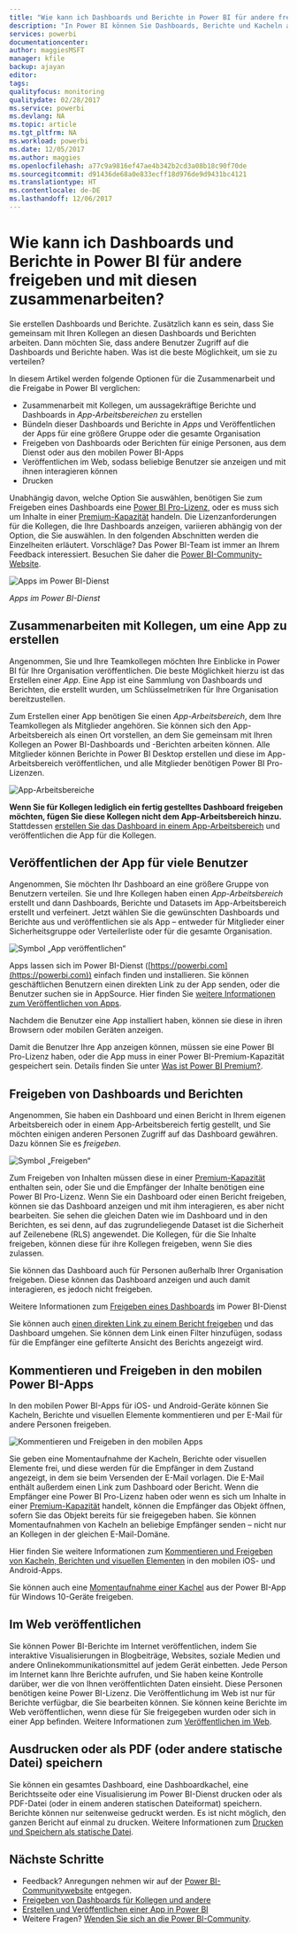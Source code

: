 ```yaml
---
title: "Wie kann ich Dashboards und Berichte in Power BI für andere freigeben und mit diesen zusammenarbeiten?"
description: "In Power BI können Sie Dashboards, Berichte und Kacheln auf verschiedene Weisen freigeben und für die Zusammenarbeit verwenden. Jede dieser Möglichkeiten hat ihre Vorteile."
services: powerbi
documentationcenter: 
author: maggiesMSFT
manager: kfile
backup: ajayan
editor: 
tags: 
qualityfocus: monitoring
qualitydate: 02/28/2017
ms.service: powerbi
ms.devlang: NA
ms.topic: article
ms.tgt_pltfrm: NA
ms.workload: powerbi
ms.date: 12/05/2017
ms.author: maggies
ms.openlocfilehash: a77c9a9816ef47ae4b342b2cd3a08b18c90f70de
ms.sourcegitcommit: d91436de68a0e833ecff18d976de9d9431bc4121
ms.translationtype: HT
ms.contentlocale: de-DE
ms.lasthandoff: 12/06/2017
---
```

# <a name="how-should-i-collaborate-and-share-dashboards-and-reports-in-power-bi"></a>Wie kann ich Dashboards und Berichte in Power BI für andere freigeben und mit diesen zusammenarbeiten?
Sie erstellen Dashboards und Berichte. Zusätzlich kann es sein, dass Sie gemeinsam mit Ihren Kollegen an diesen Dashboards und Berichten arbeiten. Dann möchten Sie, dass andere Benutzer Zugriff auf die Dashboards und Berichte haben. Was ist die beste Möglichkeit, um sie zu verteilen?

In diesem Artikel werden folgende Optionen für die Zusammenarbeit und die Freigabe in Power BI verglichen: 

* Zusammenarbeit mit Kollegen, um aussagekräftige Berichte und Dashboards in *App-Arbeitsbereichen* zu erstellen
* Bündeln dieser Dashboards und Berichte in *Apps* und Veröffentlichen der Apps für eine größere Gruppe oder die gesamte Organisation
* Freigeben von Dashboards oder Berichten für einige Personen, aus dem Dienst oder aus den mobilen Power BI-Apps
* Veröffentlichen im Web, sodass beliebige Benutzer sie anzeigen und mit ihnen interagieren können
* Drucken 

Unabhängig davon, welche Option Sie auswählen, benötigen Sie zum Freigeben eines Dashboards eine [Power BI Pro-Lizenz](service-free-vs-pro.md), oder es muss sich um Inhalte in einer [Premium-Kapazität](service-premium.md) handeln. Die Lizenzanforderungen für die Kollegen, die Ihre Dashboards anzeigen, variieren abhängig von der Option, die Sie auswählen. In den folgenden Abschnitten werden die Einzelheiten erläutert. Vorschläge? Das Power BI-Team ist immer an Ihrem Feedback interessiert. Besuchen Sie daher die [Power BI-Community-Website](https://community.powerbi.com/).

![Apps im Power BI-Dienst](media/service-how-to-collaborate-distribute-dashboards-reports/power-bi-apps-home-blog.png)

*Apps im Power BI-Dienst*

## <a name="collaborate-with-coworkers-to-create-an-app"></a>Zusammenarbeiten mit Kollegen, um eine App zu erstellen
Angenommen, Sie und Ihre Teamkollegen möchten Ihre Einblicke in Power BI für Ihre Organisation veröffentlichen. Die beste Möglichkeit hierzu ist das Erstellen einer *App*. Eine App ist eine Sammlung von Dashboards und Berichten, die erstellt wurden, um Schlüsselmetriken für Ihre Organisation bereitzustellen. 

Zum Erstellen einer App benötigen Sie einen *App-Arbeitsbereich*, dem Ihre Teamkollegen als Mitglieder angehören. Sie können sich den App-Arbeitsbereich als einen Ort vorstellen, an dem Sie gemeinsam mit Ihren Kollegen an Power BI-Dashboards und -Berichten arbeiten können. Alle Mitglieder können Berichte in Power BI Desktop erstellen und diese im App-Arbeitsbereich veröffentlichen, und alle Mitglieder benötigen Power BI Pro-Lizenzen.

![App-Arbeitsbereiche](media/service-how-to-collaborate-distribute-dashboards-reports/power-bi-apps-workspaces.png)

**Wenn Sie für Kollegen lediglich ein fertig gestelltes Dashboard freigeben möchten, fügen Sie diese Kollegen nicht dem App-Arbeitsbereich hinzu.** Stattdessen [erstellen Sie das Dashboard in einem App-Arbeitsbereich](service-create-distribute-apps.md) und veröffentlichen die App für die Kollegen. 

## <a name="publish-your-app-to-a-broad-audience"></a>Veröffentlichen der App für viele Benutzer
Angenommen, Sie möchten Ihr Dashboard an eine größere Gruppe von Benutzern verteilen. Sie und Ihre Kollegen haben einen *App-Arbeitsbereich* erstellt und dann Dashboards, Berichte und Datasets im App-Arbeitsbereich erstellt und verfeinert. Jetzt wählen Sie die gewünschten Dashboards und Berichte aus und veröffentlichen sie als App – entweder für Mitglieder einer Sicherheitsgruppe oder Verteilerliste oder für die gesamte Organisation. 

![Symbol „App veröffentlichen“](media/service-how-to-collaborate-distribute-dashboards-reports/power-bi-app-publish-600.png)

Apps lassen sich im Power BI-Dienst ([https://powerbi.com](https://powerbi.com)) einfach finden und installieren. Sie können geschäftlichen Benutzern einen direkten Link zu der App senden, oder die Benutzer suchen sie in AppSource. Hier finden Sie [weitere Informationen zum Veröffentlichen von Apps](service-create-distribute-apps.md#publish-your-app). 

Nachdem die Benutzer eine App installiert haben, können sie diese in ihren Browsern oder mobilen Geräten anzeigen.

Damit die Benutzer Ihre App anzeigen können, müssen sie eine Power BI Pro-Lizenz haben, oder die App muss in einer Power BI-Premium-Kapazität gespeichert sein. Details finden Sie unter [Was ist Power BI Premium?](service-premium.md).

## <a name="share-dashboards-and-reports"></a>Freigeben von Dashboards und Berichten
Angenommen, Sie haben ein Dashboard und einen Bericht in Ihrem eigenen Arbeitsbereich oder in einem App-Arbeitsbereich fertig gestellt, und Sie möchten einigen anderen Personen Zugriff auf das Dashboard gewähren. Dazu können Sie es *freigeben*. 

![Symbol „Freigeben“](media/service-how-to-collaborate-distribute-dashboards-reports/power-bi-share-in-situ.png)

Zum Freigeben von Inhalten müssen diese in einer [Premium-Kapazität](service-premium.md) enthalten sein, oder Sie und die Empfänger der Inhalte benötigen eine Power BI Pro-Lizenz. Wenn Sie ein Dashboard oder einen Bericht freigeben, können sie das Dashboard anzeigen und mit ihm interagieren, es aber nicht bearbeiten. Sie sehen die gleichen Daten wie im Dashboard und in den Berichten, es sei denn, auf das zugrundeliegende Dataset ist die Sicherheit auf Zeilenebene (RLS) angewendet. Die Kollegen, für die Sie Inhalte freigeben, können diese für ihre Kollegen freigeben, wenn Sie dies zulassen. 

Sie können das Dashboard auch für Personen außerhalb Ihrer Organisation freigeben. Diese können das Dashboard anzeigen und auch damit interagieren, es jedoch nicht freigeben. 

Weitere Informationen zum [Freigeben eines Dashboards](service-share-dashboards.md) im Power BI-Dienst

Sie können auch [einen direkten Link zu einem Bericht freigeben](service-share-reports.md) und das Dashboard umgehen. Sie können dem Link einen Filter hinzufügen, sodass für die Empfänger eine gefilterte Ansicht des Berichts angezeigt wird.

## <a name="annotate-and-share-from-the-power-bi-mobile-apps"></a>Kommentieren und Freigeben in den mobilen Power BI-Apps
In den mobilen Power BI-Apps für iOS- und Android-Geräte können Sie Kacheln, Berichte und visuellen Elemente kommentieren und per E-Mail für andere Personen freigeben. 

![Kommentieren und Freigeben in den mobilen Apps](media/service-how-to-collaborate-distribute-dashboards-reports/power-bi-iphone-annotate.png)

Sie geben eine Momentaufnahme der Kacheln, Berichte oder visuellen Elemente frei, und diese werden für die Empfänger in dem Zustand angezeigt, in dem sie beim Versenden der E-Mail vorlagen. Die E-Mail enthält außerdem einen Link zum Dashboard oder Bericht. Wenn die Empfänger eine Power BI Pro-Lizenz haben oder wenn es sich um Inhalte in einer [Premium-Kapazität](service-premium.md) handelt, können die Empfänger das Objekt öffnen, sofern Sie das Objekt bereits für sie freigegeben haben. Sie können Momentaufnahmen von Kacheln an beliebige Empfänger senden – nicht nur an Kollegen in der gleichen E-Mail-Domäne.

Hier finden Sie weitere Informationen zum [Kommentieren und Freigeben von Kacheln, Berichten und visuellen Elementen](mobile-annotate-and-share-a-tile-from-the-mobile-apps.md) in den mobilen iOS- und Android-Apps.

Sie können auch eine [Momentaufnahme einer Kachel](mobile-share-tile-windows-10-phone-app.md) aus der Power BI-App für Windows 10-Geräte freigeben.

## <a name="publish-to-the-web"></a>Im Web veröffentlichen
Sie können Power BI-Berichte im Internet veröffentlichen, indem Sie interaktive Visualisierungen in Blogbeiträge, Websites, soziale Medien und andere Onlinekommunikationsmittel auf jedem Gerät einbetten. Jede Person im Internet kann Ihre Berichte aufrufen, und Sie haben keine Kontrolle darüber, wer die von Ihnen veröffentlichten Daten einsieht. Diese Personen benötigen keine Power BI-Lizenz. Die Veröffentlichung im Web ist nur für Berichte verfügbar, die Sie bearbeiten können. Sie können keine Berichte im Web veröffentlichen, wenn diese für Sie freigegeben wurden oder sich in einer App befinden. Weitere Informationen zum [Veröffentlichen im Web](service-publish-to-web.md).

## <a name="print-or-save-as-pdf-or-other-static-file"></a>Ausdrucken oder als PDF (oder andere statische Datei) speichern
Sie können ein gesamtes Dashboard, eine Dashboardkachel, eine Berichtsseite oder eine Visualisierung im Power BI-Dienst drucken oder als PDF-Datei (oder in einem anderen statischen Dateiformat) speichern. Berichte können nur seitenweise gedruckt werden. Es ist nicht möglich, den ganzen Bericht auf einmal zu drucken. Weitere Informationen zum [Drucken und Speichern als statische Datei](service-print.md).

## <a name="next-steps"></a>Nächste Schritte
* Feedback? Anregungen nehmen wir auf der [Power BI-Communitywebsite](https://community.powerbi.com/) entgegen.
* [Freigeben von Dashboards für Kollegen und andere](service-share-dashboards.md)
* [Erstellen und Veröffentlichen einer App in Power BI](service-create-distribute-apps.md)
* Weitere Fragen? [Wenden Sie sich an die Power BI-Community](http://community.powerbi.com/).

